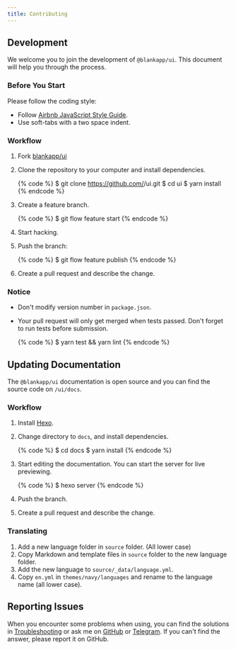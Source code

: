```yaml
---
title: Contributing
---
```


## Development

We welcome you to join the development of `@blankapp/ui`. This document will help you through the process.

### Before You Start

Please follow the coding style:

- Follow [Airbnb JavaScript Style Guide](https://github.com/airbnb/javascript).
- Use soft-tabs with a two space indent.

### Workflow

1. Fork [blankapp/ui](https://github.com/blankapp/ui)
2. Clone the repository to your computer and install dependencies.

    {% code %}
    $ git clone https://github.com/<username>/ui.git
    $ cd ui
    $ yarn install
    {% endcode %}

3. Create a feature branch.

    {% code %}
    $ git flow feature start <your feature>
    {% endcode %}

4. Start hacking.
5. Push the branch:

    {% code %}
    $ git flow feature publish <your feature>
    {% endcode %}

6. Create a pull request and describe the change.

### Notice

- Don't modify version number in `package.json`.
- Your pull request will only get merged when tests passed. Don't forget to run tests before submission.

    {% code %}
    $ yarn test && yarn lint
    {% endcode %}

## Updating Documentation

The `@blankapp/ui` documentation is open source and you can find the source code on `/ui/docs`.

### Workflow

1. Install [Hexo](https://hexo.io).
2. Change directory to `docs`, and install dependencies.

    {% code %}
    $ cd docs
    $ yarn install
    {% endcode %}

3. Start editing the documentation. You can start the server for live previewing.

    {% code %}
    $ hexo server
    {% endcode %}

4. Push the branch.
5. Create a pull request and describe the change.

### Translating

1. Add a new language folder in `source` folder. (All lower case)
2. Copy Markdown and template files in `source` folder to the new language folder.
3. Add the new language to `source/_data/language.yml`.
4. Copy `en.yml` in `themes/navy/languages` and rename to the language name (all lower case).

## Reporting Issues

When you encounter some problems when using, you can find the solutions in [Troubleshooting](troubleshooting.html) or ask me on [GitHub](https://github.com/hexojs/hexo/issues) or [Telegram](https://t.me/blankapporg). If you can't find the answer, please report it on GitHub.
